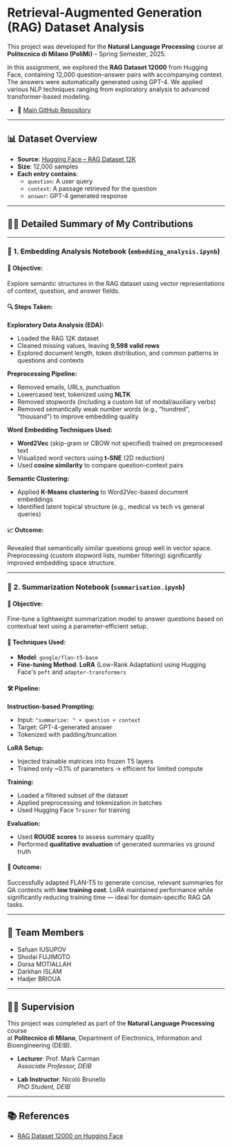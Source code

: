 # Retrieval-Augmented Generation (RAG) Dataset Analysis

This project was developed for the **Natural Language Processing** course at  
**Politecnico di Milano (PoliMi)** – Spring Semester, 2025.

In this assignment, we explored the **RAG Dataset 12000** from Hugging Face, containing 12,000 question–answer pairs with accompanying context. The answers were automatically generated using GPT-4. We applied various NLP techniques ranging from exploratory analysis to advanced transformer-based modeling.

- 📂 [Main GitHub Repository](https://github.com/SAFUANlip/NLP_project/tree/main)

---
## 📊 Dataset Overview

- **Source**: [Hugging Face – RAG Dataset 12K](https://huggingface.co/datasets/neural-bridge/rag-dataset-12000)
- **Size**: 12,000 samples
- **Each entry contains**:
  - `question`: A user query
  - `context`: A passage retrieved for the question
  - `answer`: GPT-4 generated response

---
## 🧑‍💻 Detailed Summary of My Contributions

---

### 📌 1. Embedding Analysis Notebook (`embedding_analysis.ipynb`)

#### 🧭 Objective:
Explore semantic structures in the RAG dataset using vector representations of context, question, and answer fields.

#### 🔍 Steps Taken:

**Exploratory Data Analysis (EDA):**
- Loaded the RAG 12K dataset
- Cleaned missing values, leaving **9,598 valid rows**
- Explored document length, token distribution, and common patterns in questions and contexts

**Preprocessing Pipeline:**
- Removed emails, URLs, punctuation
- Lowercased text, tokenized using **NLTK**
- Removed stopwords (including a custom list of modal/auxiliary verbs)
- Removed semantically weak number words (e.g., "hundred", "thousand") to improve embedding quality

**Word Embedding Techniques Used:**
- **Word2Vec** (skip-gram or CBOW not specified) trained on preprocessed text
- Visualized word vectors using **t-SNE** (2D reduction)
- Used **cosine similarity** to compare question–context pairs

**Semantic Clustering:**
- Applied **K-Means clustering** to Word2Vec-based document embeddings
- Identified latent topical structure (e.g., medical vs tech vs general queries)

#### 📈 Outcome:
Revealed that semantically similar questions group well in vector space. Preprocessing (custom stopword lists, number filtering) significantly improved embedding space structure.

---

### 📌 2. Summarization Notebook (`summarisation.ipynb`)

#### 🧭 Objective:
Fine-tune a lightweight summarization model to answer questions based on contextual text using a parameter-efficient setup.

#### 🧠 Techniques Used:
- **Model**: `google/flan-t5-base`
- **Fine-tuning Method**: **LoRA** (Low-Rank Adaptation) using Hugging Face's `peft` and `adapter-transformers`

#### 🛠️ Pipeline:

**Instruction-based Prompting:**
- Input: `"summarize: " + question + context`
- Target: GPT-4-generated answer
- Tokenized with padding/truncation

**LoRA Setup:**
- Injected trainable matrices into frozen T5 layers
- Trained only ~0.1% of parameters → efficient for limited compute

**Training:**
- Loaded a filtered subset of the dataset
- Applied preprocessing and tokenization in batches
- Used Hugging Face `Trainer` for training

**Evaluation:**
- Used **ROUGE scores** to assess summary quality
- Performed **qualitative evaluation** of generated summaries vs ground truth

#### 🚀 Outcome:
Successfully adapted FLAN-T5 to generate concise, relevant summaries for QA contexts with **low training cost**. LoRA maintained performance while significantly reducing training time — ideal for domain-specific RAG QA tasks.

---

## 👥 Team Members

- Safuan IUSUPOV
- Shodai FUJIMOTO  
- Dorsa MOTIALLAH
- Darkhan ISLAM
- Hadjer BRIOUA
---

## 🧑‍🏫 Supervision

This project was completed as part of the **Natural Language Processing** course  
at **Politecnico di Milano**, Department of Electronics, Information and Bioengineering (DEIB).

- **Lecturer**: Prof. Mark Carman  
  *Associate Professor, DEIB*
  
- **Lab Instructor**: Nicolò Brunello  
  *PhD Student, DEIB*

---

## 📚 References

- [RAG Dataset 12000 on Hugging Face](https://huggingface.co/datasets/neural-bridge/rag-dataset-12000)
